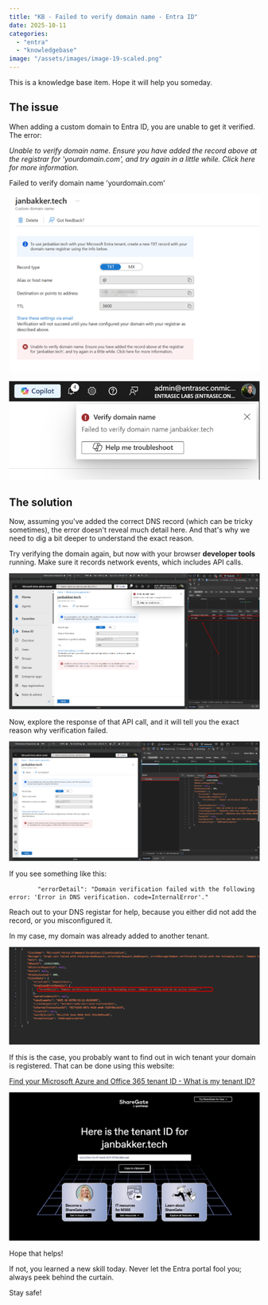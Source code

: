 ```yaml
---
title: "KB - Failed to verify domain name - Entra ID"
date: 2025-10-11
categories: 
  - "entra"
  - "knowledgebase"
image: "/assets/images/image-19-scaled.png"
---
```


This is a knowledge base item. Hope it will help you someday.

## The issue

When adding a custom domain to Entra ID, you are unable to get it verified. The error:

_Unable to verify domain name. Ensure you have added the record above at the registrar for 'yourdomain.com', and try again in a little while. Click here for more information._

Failed to verify domain name 'yourdomain.com'

![](/assets/images/image-16.png)

![](/assets/images/image-17.png)

## The solution

Now, assuming you've added the correct DNS record (which can be tricky sometimes), the error doesn't reveal much detail here. And that's why we need to dig a bit deeper to understand the exact reason.

Try verifying the domain again, but now with your browser **developer tools** running. Make sure it records network events, which includes API calls.

![](/assets/images/image-18.png)

Now, explore the response of that API call, and it will tell you the exact reason why verification failed.

![](/assets/images/image-20-scaled.png)

If you see something like this:

```
        "errorDetail": "Domain verification failed with the following error: 'Error in DNS verification. code=InternalError'."
```

Reach out to your DNS registar for help, because you either did not add the record, or you misconfigured it.

In my case, my domain was already added to another tenant.

![](/assets/images/image-3.png)

If this is the case, you probably want to find out in wich tenant your domain is registered. That can be done using this website:

[Find your Microsoft Azure and Office 365 tenant ID - What is my tenant ID?](https://www.whatismytenantid.com/)

![](/assets/images/image.png)

Hope that helps!

If not, you learned a new skill today. Never let the Entra portal fool you; always peek behind the curtain.

Stay safe!

